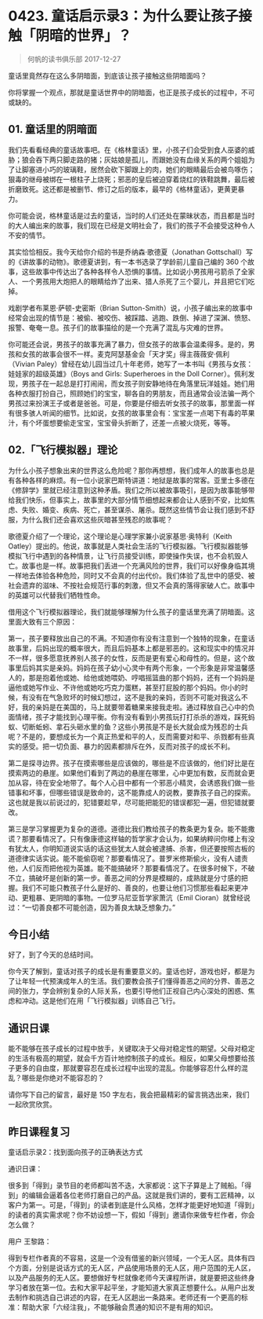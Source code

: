 # 0423. 童话启示录3：为什么要让孩子接触「阴暗的世界」？
> 何帆的读书俱乐部
2017-12-27

童话里竟然存在这么多阴暗面，到底该让孩子接触这些阴暗面吗？

你将掌握一个观点，那就是童话世界中的阴暗面，也正是孩子成长的过程中，不可或缺的。

## 01. 童话里的阴暗面

我们先看看经典的童话故事吧。在《格林童话》里，小孩子们会受到食人巫婆的威胁；狼会吞下两只脚走路的猪；灰姑娘是孤儿，而跟她没有血缘关系的两个姐姐为了让脚塞进小巧的玻璃鞋，居然会砍下脚跟上的肉，她们的眼睛最后会被鸟啄伤；狠毒的继母被绑在一根柱子上烧死；邪恶的皇后被迫穿着烧红的铁鞋跳舞，最后被折磨致死。这还都是被删节、修订之后的版本，最早的《格林童话》，更黄更暴力。

你可能会说，格林童话是过去的童话，当时的人们还处在蒙昧状态，而且都是当时的大人编出来的故事，我们现在已经是文明社会了，我们的孩子不会接受这种令人不安的情节。

其实恰恰相反。我今天给你介绍的书是乔纳森·歌德夏（Jonathan Gottschall）写的《讲故事的动物》。歌德夏讲到，有一本书选录了学龄前儿童自己编的 360 个故事，这些故事中传达出了各种各样令人恐惧的事情。比如说小男孩用弓箭杀了全家人、一个男孩用大炮把人的眼睛给炸了出来、猎人杀死了三个婴儿，并且把它们吃掉。

戏剧学者布莱恩·萨顿-史密斯（Brian Sutton-Smith）说，小孩子编出来的故事中经常会出现的情节是：被偷、被咬伤、被踩踏、逃跑、跌倒、掉进了深渊、愤怒、报警、奄奄一息。孩子们的故事描绘的是一个充满了混乱与灾难的世界。

你可能还会说，男孩子的故事充满了暴力，但女孩子的故事会温柔得多。是的，男孩和女孩的故事会很不一样。麦克阿瑟基金会「天才奖」得主薇薇安·佩利（Vivian Paley）曾经在幼儿园当过几十年老师，她写了一本书叫《男孩与女孩：娃娃家的超级英雄》（Boys and Girls: Superheroes in the Doll Corner）。佩利发现，男孩子在一起总是打打闹闹，而女孩子则安静地待在角落里玩洋娃娃。她们用各种衣服打扮自己，照顾她们的宝宝，聊各自的男朋友，而且通常会设法骗一两个男孩过来扮演王子或者是爸爸。可是，你要是仔细去听女孩子的故事，那里面一样有很多骇人听闻的细节。比如说，女孩的故事里会有：宝宝差一点喝下有毒的苹果汁，有个坏蛋想要偷走宝宝，宝宝骨头折断了，还差一点被火烧死，等等。

## 02.「飞行模拟器」理论

为什么小孩子想象出来的世界这么危险呢？那你再想想，我们成年人的故事也总是有各种各样的麻烦。有一位小说家巴斯特讲道：地狱是故事的常客。亚里士多德在《修辞学》里就已经注意到这种矛盾。我们之所以被故事吸引，是因为故事能够带给我们快乐，但事实上，故事里的大部分情节细想起来都会让人感到不安，比如焦虑、失败、婚变、疾病、死亡，甚至谋杀、屠杀。既然这些情节会让我们感到不舒服，为什么我们还会喜欢这些灰暗甚至残忍的故事呢？

歌德夏介绍了一个理论，这个理论是心理学家兼小说家基思·奥特利（Keith Oatley）提出的。他说，故事就是人类社会生活的飞行模拟器。飞行模拟器能够模拟飞行中遇到的各种情景，让飞行员接受训练，即使操作失误，也不会机毁人亡。故事也是一样。故事把我们丢进一个充满风险的世界，我们可以好像身临其境一样地去体验各种危险，同时又不会真的付出代价。我们体验了乱世中的感受、被社会遗弃的滋味、不按社会规范行事的刺激，但又不会真的落得家破人亡。故事中的英雄可以代替我们牺牲性命。

借用这个飞行模拟器理论，我们就能够理解为什么孩子的童话里充满了阴暗面。这里面大致有三个原因：

第一，孩子要释放出自己的不满。不知道你有没有注意到一个独特的现象，在童话故事里，后妈出现的概率很大，而且后妈基本上都是邪恶的。这和现实中的情况并不一样，很多愿意抚养别人孩子的女性，反而是更有爱心和母性的。但是，这个故事里后妈其实是亲妈。妈妈在孩子幼小心灵中有两个形象，一个形象是非常温馨感人的，那是抱着他或她、给他或她喂奶、哼唱摇篮曲的那个妈妈，还有一个妈妈是逼他或她写作业、不许他或她吃巧克力蛋糕，甚至打屁股的那个妈妈。你小的时候，有没有在气急败坏的时候幻想过，这不是我的亲妈，否则不可能对我这么不好，我的亲妈是在美国的，马上就要带着糖果来接我走啦。通过释放自己心中的负面情绪，孩子才能找到心理平衡。你有没有看到小男孩玩打打杀杀的游戏，踩死蚂蚁、切断蚯蚓、拿石头砸水里的鱼？这些小男孩是不是长大就会成为残忍的士兵呢？不是的，要想成长为一个真正热爱和平的人，反而需要对和平、杀戮都有些真实的感受。把一切负面、暴力的因素都排斥在外，反而对孩子的成长不利。

第二是探寻边界。孩子在摸索哪些是应该做的，哪些是不应该做的，他们好比是在摸索两边的悬崖。如果他们看到了两边的悬崖在哪里，心中更加有数，反而就会更加从容，待在安全地带了。每个人心目中都有一个邪恶小精灵，会诱惑我们做一些错事和坏事，但哪些错误是致命的，这不能靠成人的说教，要靠孩子自己的探索。这也就是我以前说过的，犯错要趁早，尽可能把能犯的错误都犯一遍，但犯错就要改。

第三是学习掌握更为复杂的道德。道德比我们教给孩子的教条更为复杂。能不能撒谎？那要看情况了。只有像康德这样轴的哲学家才会认为，如果纳粹问你楼上有没有犹太人，你明知道说实话的话这些犹太人就会被逮捕、杀害，但还要按照古板的道德律实话实说。能不能偷窃呢？那要看情况了。普罗米修斯偷火，没有人谴责他，人们反而把他视为英雄。能不能搞破坏？那要看情况了。在很多时候下，不破不立，搞破坏是创新的第一步。善恶之间的分界是模糊的，成熟就是分寸感的把握。我们不可能只教孩子什么是好的、善良的，也要让他们习惯那些看起来更冲动、更粗暴、更阴暗的事物。一位罗马尼亚哲学家萧沆（Emil Cioran）就曾经说过：“一切善良都不可能创造，因为善良太缺乏想象力。”

## 今日小结

好了，到了今天的总结时间。

你今天了解到，童话对孩子的成长是有重要意义的。童话也好，游戏也好，都是为了让年轻一代预演成年人的生活。我们要教会孩子们懂得善恶之间的分界、善恶之间的张力，学会辨别复杂的人际关系，也要引导他们正视自己内心深处的困惑、焦虑和冲动。这是他们在用「飞行模拟器」训练自己飞行。

## 通识日课

能不能够在孩子成长的过程中放手，关键取决于父母对稳定性的期望。父母对稳定的生活有极高的期望，就会千方百计地控制孩子的成长。相反，如果父母想要给孩子更多的自由度，那就要容忍在成长过程中出现的混乱。你能够容忍什么样的混乱？哪些是你绝对不能容忍的？

请你写下自己的留言，最好是 150 字左右，我会把最精彩的留言挑选出来，我们一起欣赏欣赏。

## 昨日课程复习

童话启示录2：找到面向孩子的正确表达方式

通识日课：

很多到「得到」录节目的老师都叫苦不迭，大家都说：这下子算是上了贼船。「得到」的编辑会逼着各位老师打磨自己的产品。这就是我们讲的，要有工匠精神，以客户为第一。可是，「得到」的读者到底是什么风格，怎样才能更好地知道「得到」的读者的真实需求呢？你不妨设想一下，假如「得到」邀请你来做专栏作者，你会怎么做？

用户 王黎路：

得到专栏作者真的不容易，这是一个没有借鉴的新兴领域，一个无人区。具体有四个方面，分别是说话方式的无人区，产品使用场景的无人区，用户范围的无人区，以及产品服务的无人区。要想做好专栏就像老师今天课程所讲，就是要把这些终身学习者放在第一位。去和大家平起平坐，才能知道大家真正想要什么。从用户出发去制作和挑选自己讲述的内容，在无人区趟出一条路来。老师还有一个更高的标准：帮助大家「六经注我」，不能够融会贯通的知识不是有用的知识。


